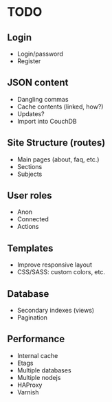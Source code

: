 # TODO

## Login
* Login/password
* Register

## JSON content
* Dangling commas
* Cache contents (linked, how?)
* Updates?
* Import into CouchDB

## Site Structure (routes)
* Main pages (about, faq, etc.)
* Sections
* Subjects

## User roles
* Anon
* Connected
* Actions

## Templates
* Improve responsive layout
* CSS/SASS: custom colors, etc.

## Database
* Secondary indexes (views)
* Pagination

## Performance
* Internal cache
* Etags
* Multiple databases
* Multiple nodejs
* HAProxy
* Varnish
